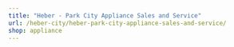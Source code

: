 ```yaml
---
title: "Heber - Park City Appliance Sales and Service"
url: /heber-city/heber-park-city-appliance-sales-and-service/
shop: appliance
---
```

